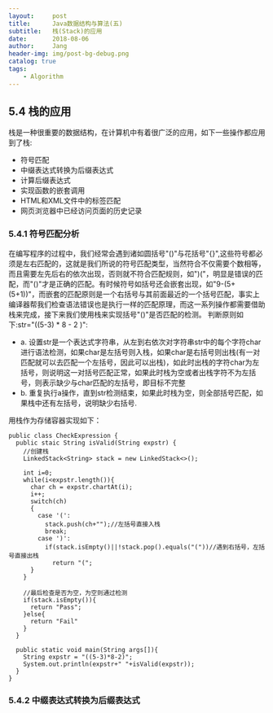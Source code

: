 ```yaml
---
layout:     post
title:      Java数据结构与算法(五)
subtitle:   栈(Stack)的应用
date:       2018-08-06
author:     Jang
header-img: img/post-bg-debug.png
catalog: true
tags:
    - Algorithm
---
```


## 5.4 栈的应用<br>
栈是一种很重要的数据结构，在计算机中有着很广泛的应用，如下一些操作都应用到了栈:
  * 符号匹配
  * 中缀表达式转换为后缀表达式
  * 计算后缀表达式
  * 实现函数的嵌套调用
  * HTML和XML文件中的标签匹配
  * 网页浏览器中已经访问页面的历史记录

### 5.4.1 符号匹配分析<br>
在编写程序的过程中，我们经常会遇到诸如圆括号"()"与花括号"{}",这些符号都必须是左右匹配的，这就是我们所说的符号匹配类型，当然符合不仅需要个数相等，而且需要左先后右的依次出现，否则就不符合匹配规则，如")("，明显是错误的匹配，而"()"才是正确的匹配。有时候符号如括号还会嵌套出现，如"9-(5+(5+1))"，而嵌套的匹配原则是一个右括号与其前面最近的一个括号匹配，事实上编译器帮我们检查语法错误也是执行一样的匹配原理，而这一系列操作都需要借助栈来完成，接下来我们使用栈来实现括号"()"是否匹配的检测。
判断原则如下:str="((5-3) * 8 - 2 )":
  * a. 设置str是一个表达式字符串，从左到右依次对字符串str中的每个字符char进行语法检测，如果char是左括号则入栈，如果char是右括号则出栈(有一对匹配就可以去匹配一个左括号，因此可以出栈)，如此时出栈的字符char为左括号，则说明这一对括号匹配正常，如果此时栈为空或者出栈字符不为左括号，则表示缺少与char匹配的左括号，即目标不完整
  * b. 重复执行a操作，直到str检测结束，如果此时栈为空，则全部括号匹配，如果栈中还有左括号，说明缺少右括号.

用栈作为存储容器实现如下：
```
public class CheckExpression {
  public staic String isValid(String expstr) {
    //创建栈
    LinkedStack<String> stack = new LinkedStack<>();
    
    int i=0;
    while(i<expstr.length()){
      char ch = expstr.chartAt(i);
      i++;
      switch(ch)
      {
        case '(': 
          stack.push(ch+"");//左括号直接入栈
          break;
        case ')':
          if(stack.isEmpty()||!stack.pop().equals("("))//遇到右括号，左括号直接出栈
            return "(";
      }
    }
    
    //最后检查是否为空，为空则通过检测
    if(stack.isEmpty()){
      return "Pass";
    }else{
      return "Fail"
    }
  }
  
  public static void main(String args[]){
    String expstr = "((5-3)*8-2)";
    System.out.println(expstr+" "+isValid(expstr));
  }
}
```

### 5.4.2 中缀表达式转换为后缀表达式
